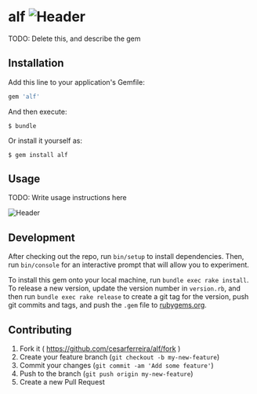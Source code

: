 # alf ![Header](https://travis-ci.org/cesarferreira/alf.svg?branch=master)

TODO: Delete this, and describe the gem

## Installation

Add this line to your application's Gemfile:

```ruby
gem 'alf'
```

And then execute:

    $ bundle

Or install it yourself as:

    $ gem install alf

## Usage

TODO: Write usage instructions here

![Header](https://raw.github.com/cesarferreira/alf/master/extras/images/screenshot01.png)


## Development

After checking out the repo, run `bin/setup` to install dependencies. Then, run `bin/console` for an interactive prompt that will allow you to experiment.

To install this gem onto your local machine, run `bundle exec rake install`. To release a new version, update the version number in `version.rb`, and then run `bundle exec rake release` to create a git tag for the version, push git commits and tags, and push the `.gem` file to [rubygems.org](https://rubygems.org).

## Contributing

1. Fork it ( https://github.com/cesarferreira/alf/fork )
2. Create your feature branch (`git checkout -b my-new-feature`)
3. Commit your changes (`git commit -am 'Add some feature'`)
4. Push to the branch (`git push origin my-new-feature`)
5. Create a new Pull Request
